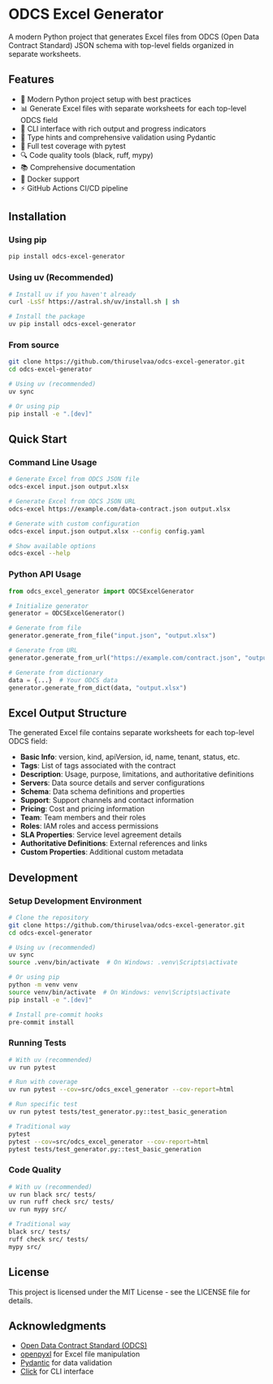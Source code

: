 # ODCS Excel Generator

A modern Python project that generates Excel files from ODCS (Open Data Contract Standard) JSON schema with top-level fields organized in separate worksheets.

## Features

- 🚀 Modern Python project setup with best practices
- 📊 Generate Excel files with separate worksheets for each top-level ODCS field
- 🔧 CLI interface with rich output and progress indicators
- 📝 Type hints and comprehensive validation using Pydantic
- 🧪 Full test coverage with pytest
- 🔍 Code quality tools (black, ruff, mypy)
- 📚 Comprehensive documentation
- 🐳 Docker support
- ⚡ GitHub Actions CI/CD pipeline

## Installation

### Using pip

```bash
pip install odcs-excel-generator
```

### Using uv (Recommended)

```bash
# Install uv if you haven't already
curl -LsSf https://astral.sh/uv/install.sh | sh

# Install the package
uv pip install odcs-excel-generator
```

### From source

```bash
git clone https://github.com/thiruselvaa/odcs-excel-generator.git
cd odcs-excel-generator

# Using uv (recommended)
uv sync

# Or using pip
pip install -e ".[dev]"
```

## Quick Start

### Command Line Usage

```bash
# Generate Excel from ODCS JSON file
odcs-excel input.json output.xlsx

# Generate Excel from ODCS JSON URL
odcs-excel https://example.com/data-contract.json output.xlsx

# Generate with custom configuration
odcs-excel input.json output.xlsx --config config.yaml

# Show available options
odcs-excel --help
```

### Python API Usage

```python
from odcs_excel_generator import ODCSExcelGenerator

# Initialize generator
generator = ODCSExcelGenerator()

# Generate from file
generator.generate_from_file("input.json", "output.xlsx")

# Generate from URL
generator.generate_from_url("https://example.com/contract.json", "output.xlsx")

# Generate from dictionary
data = {...}  # Your ODCS data
generator.generate_from_dict(data, "output.xlsx")
```

## Excel Output Structure

The generated Excel file contains separate worksheets for each top-level ODCS field:

- **Basic Info**: version, kind, apiVersion, id, name, tenant, status, etc.
- **Tags**: List of tags associated with the contract  
- **Description**: Usage, purpose, limitations, and authoritative definitions
- **Servers**: Data source details and server configurations
- **Schema**: Data schema definitions and properties
- **Support**: Support channels and contact information
- **Pricing**: Cost and pricing information
- **Team**: Team members and their roles
- **Roles**: IAM roles and access permissions
- **SLA Properties**: Service level agreement details
- **Authoritative Definitions**: External references and links
- **Custom Properties**: Additional custom metadata

## Development

### Setup Development Environment

```bash
# Clone the repository
git clone https://github.com/thiruselvaa/odcs-excel-generator.git
cd odcs-excel-generator

# Using uv (recommended)
uv sync
source .venv/bin/activate  # On Windows: .venv\Scripts\activate

# Or using pip
python -m venv venv
source venv/bin/activate  # On Windows: venv\Scripts\activate
pip install -e ".[dev]"

# Install pre-commit hooks
pre-commit install
```

### Running Tests

```bash
# With uv (recommended)
uv run pytest

# Run with coverage
uv run pytest --cov=src/odcs_excel_generator --cov-report=html

# Run specific test
uv run pytest tests/test_generator.py::test_basic_generation

# Traditional way
pytest
pytest --cov=src/odcs_excel_generator --cov-report=html
pytest tests/test_generator.py::test_basic_generation
```

### Code Quality

```bash
# With uv (recommended)
uv run black src/ tests/
uv run ruff check src/ tests/
uv run mypy src/

# Traditional way
black src/ tests/
ruff check src/ tests/
mypy src/
```

## License

This project is licensed under the MIT License - see the LICENSE file for details.

## Acknowledgments

- [Open Data Contract Standard (ODCS)](https://github.com/bitol-io/open-data-contract-standard)
- [openpyxl](https://openpyxl.readthedocs.io/) for Excel file manipulation
- [Pydantic](https://docs.pydantic.dev/) for data validation
- [Click](https://click.palletsprojects.com/) for CLI interface
